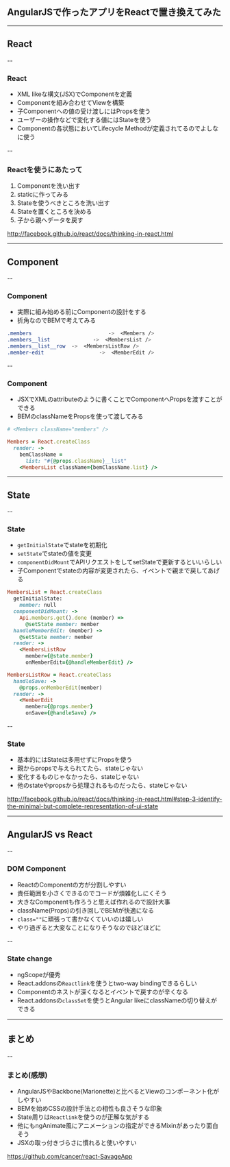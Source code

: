 ## AngularJSで作ったアプリをReactで置き換えてみた

---

## React

--

### React

- XML likeな構文(JSX)でComponentを定義
 - Componentを組み合わせてViewを構築
- 子Componentへの値の受け渡しにはPropsを使う
- ユーザーの操作などで変化する値にはStateを使う
- Componentの各状態においてLifecycle Methodが定義されてるのでよしなに使う

--

### Reactを使うにあたって

1.  Componentを洗い出す
2.  staticに作ってみる
3.  Stateを使うべきところを洗い出す
4.  Stateを置くところを決める
5.  子から親へデータを戻す

http://facebook.github.io/react/docs/thinking-in-react.html

---

## Component

--

### Component

- 実際に組み始める前にComponentの設計をする
 - 折角なのでBEMで考えてみる

```css
.members                         ->  <Members />
.members__list              ->  <MembersList />
.members__list__row  ->  <MembersListRow />
.member-edit                  ->  <MemberEdit />
```

--

### Component

- JSXでXMLのattributeのように書くことでComponentへPropsを渡すことができる
 - BEMのclassNameをPropsを使って渡してみる

```ruby
# <Members className="members" />

Members = React.createClass
  render: ->
    bemClassName =
      list: "#{@props.className}__list"
    <MembersList className={bemClassName.list} />
```

---

## State

--

### State

- `getInitialState`でstateを初期化
- `setState`でstateの値を変更
- `componentDidMount`でAPIリクエストをしてsetStateで更新するといいらしい
- 子Componentでstateの内容が変更されたら、イベントで親まで戻してあげる

```ruby
MembersList = React.createClass
  getInitialState:
    member: null
  componentDidMount: ->
    Api.members.get().done (member) =>
      @setState member: member
  handleMemberEdit: (member) ->
    @setState member: member
  render: ->
    <MembersListRow
      member={@state.member}
      onMemberEdit={@handleMemberEdit} />

MembersListRow = React.createClass
  handleSave: ->
    @props.onMemberEdit(member)
  render: ->
    <MemberEdit
      member={@props.member}
      onSave={@handleSave} />
```

--

### State

- 基本的にはStateは多用せずにPropsを使う
 - 親からpropsで与えられてたら、stateじゃない
 - 変化するものじゃなかったら、stateじゃない
 - 他のstateやpropsから処理されるものだったら、stateじゃない

http://facebook.github.io/react/docs/thinking-in-react.html#step-3-identify-the-minimal-but-complete-representation-of-ui-state

---

## AngularJS vs React

--

### DOM Component

- ReactのComponentの方が分割しやすい
 - 責任範囲を小さくできるのでコードが煩雑化しにくそう
 - 大きなComponentも作ろうと思えば作れるので設計大事
- className(Props)の引き回しでBEMが快適になる
 - `class=""`に頑張って書かなくていいのは嬉しい
 - やり過ぎると大変なことになりそうなのでほどほどに

--

### State change

- ngScopeが優秀
 - React.addonsの`Reactlink`を使うとtwo-way bindingできるらしい
- Componentのネストが深くなるとイベントで戻すのが辛くなる
- React.addonsの`classSet`を使うとAngular likeにclassNameの切り替えができる

---

## まとめ

--

### まとめ(感想)
- AngularJSやBackbone(Marionette)と比べるとViewのコンポーネント化がしやすい
 - BEMを始めCSSの設計手法との相性も良さそうな印象
- State周りは`Reactlink`を使うのが正解な気がする
- 他にもngAnimate風にアニメーションの指定ができるMixinがあったり面白そう
- JSXの取っ付きづらさに慣れると使いやすい

https://github.com/cancer/react-SavageApp

